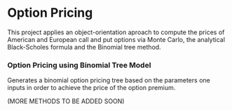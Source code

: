 # Option Pricing
This project applies an object-orientation aproach to compute the prices of American and European call and put options via Monte Carlo, the analytical Black-Scholes formula and the Binomial tree method.

### Option Pricing using Binomial Tree Model
Generates a binomial option pricing tree based on the parameters one inputs in order to achieve the price of the option premium. 

(MORE METHODS TO BE ADDED SOON)

